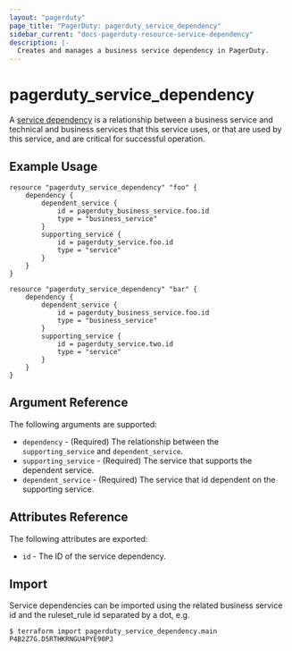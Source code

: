 ```yaml
---
layout: "pagerduty"
page_title: "PagerDuty: pagerduty_service_dependency"
sidebar_current: "docs-pagerduty-resource-service-dependency"
description: |-
  Creates and manages a business service dependency in PagerDuty.
---
```


# pagerduty\_service\_dependency

A [service dependency](https://developer.pagerduty.com/api-reference/reference/REST/openapiv3.json/paths/~1service_dependencies~1associate/post) is a relationship between a business service and technical and business services that this service uses, or that are used by this service, and are critical for successful operation.


## Example Usage

```hcl
resource "pagerduty_service_dependency" "foo" {
	dependency {
		dependent_service {
			id = pagerduty_business_service.foo.id
			type = "business_service"
		}
		supporting_service {
			id = pagerduty_service.foo.id
			type = "service"
		}
	}
}

resource "pagerduty_service_dependency" "bar" {
	dependency {
		dependent_service {
			id = pagerduty_business_service.foo.id
			type = "business_service"
		}
		supporting_service {
			id = pagerduty_service.two.id
			type = "service"
		}
	}
}
```

## Argument Reference

The following arguments are supported:

  * `dependency` - (Required) The relationship between the `supporting_service` and `dependent_service`.
  * `supporting_service` - (Required) The service that supports  the  dependent service.
  * `dependent_service` - (Required) The service that id dependent on the supporting service.

## Attributes Reference

The following attributes are exported:

  * `id` - The ID of the service dependency.

## Import

Service dependencies can be imported using the related business service id and the ruleset_rule id separated by a dot, e.g.

```
$ terraform import pagerduty_service_dependency.main P4B2Z7G.D5RTHKRNGU4PYE90PJ
```
